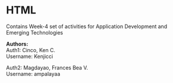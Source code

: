 # HTML
Contains Week-4 set of activities for Application Development and Emerging Technologies

__Authors:__  
Auth1: Cinco, Ken C.  
Username: Kenjicci

Auth2: Magdayao, Frances Bea V.  
Username: ampalayaa
